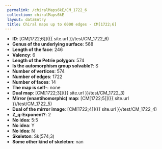```yaml
--- 
 permalink: /chiralMaps6kE/CM_1722_6 
 collection: chiralMaps6kE
 layout: dataEntry
 title: Chiral maps up to 6000 edges - CM[1722;6]
---
```


- **ID**: [CM[1722;6]]({{ site.url }}/test/CM_1722_6)
- **Genus of the underlying surface**: 568
- **Length of the face**: 246
- **Valency**: 6
- **Length of the Petrie polygon**: 574
- **Is the automorphism group solvable?**: S
- **Number of vertices**: 574
- **Number of edges**: 1722
- **Number of faces**: 14
- **The map is self-**: none
- **Dual map**: [CM[1722;3]]({{ site.url }}/test/CM_1722_3)
- **Mirror (enantihomorphic) map**: [CM[1722;5]]({{ site.url }}/test/CM_1722_5)
- **Dual of the mirror image**: [CM[1722;4]]({{ site.url }}/test/CM_1722_4)
- **Z_q-Exponent?**: 2
- **No idea**:  5:5
- **No idea**: Y
- **No idea**: N
- **Skeleton**: Sk(574;3)
- **Some other kind of skeleton**: nan
